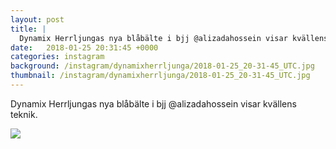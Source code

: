 ```yaml
---
layout: post
title: |
  Dynamix Herrljungas nya blåbälte i bjj @alizadahossein visar kvällens teknik
date:   2018-01-25 20:31:45 +0000
categories: instagram
background: /instagram/dynamixherrljunga/2018-01-25_20-31-45_UTC.jpg
thumbnail: /instagram/dynamixherrljunga/2018-01-25_20-31-45_UTC.jpg
---
```

Dynamix Herrljungas nya blåbälte i bjj @alizadahossein visar kvällens teknik. 



<img src='/www-dynamix-herrljunga/instagram/dynamixherrljunga/2018-01-25_20-31-45_UTC.jpg' class='img-fluid' />
